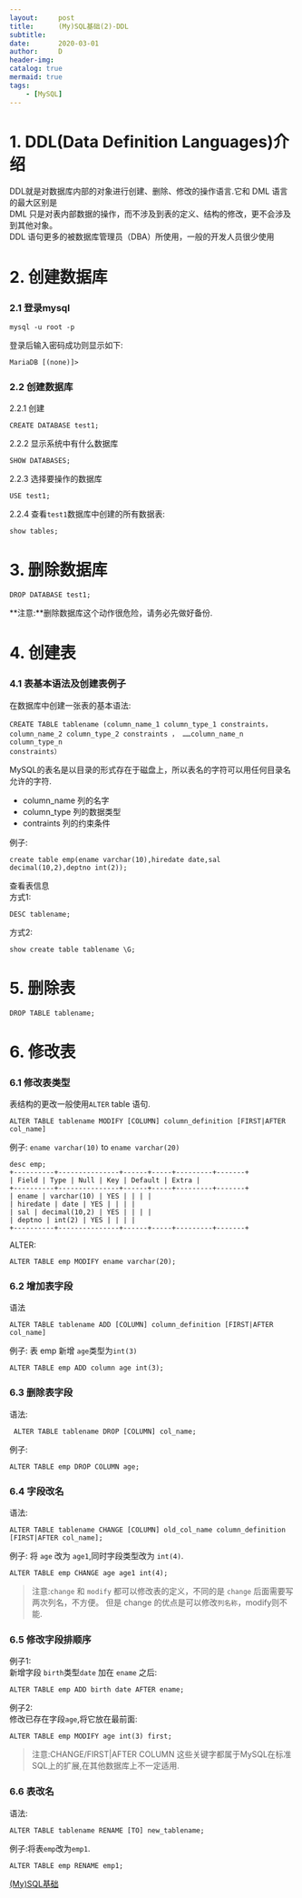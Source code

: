 ```yaml
---
layout:     post
title:      (My)SQL基础(2)-DDL
subtitle:   
date:       2020-03-01
author:     D
header-img: 
catalog: true
mermaid: true
tags:
    - [MySQL]
---
```


# 1. DDL(Data Definition Languages)介绍

DDL就是对数据库内部的对象进行创建、删除、修改的操作语言.它和 DML 语言的最大区别是 <br>
DML 只是对表内部数据的操作，而不涉及到表的定义、结构的修改，更不会涉及到其他对象。<br>
DDL 语句更多的被数据库管理员（DBA）所使用，一般的开发人员很少使用

# 2. 创建数据库
### 2.1 登录mysql
```
mysql -u root -p
```
登录后输入密码成功则显示如下:
```
MariaDB [(none)]>
```

### 2.2 创建数据库
2.2.1 创建
```
CREATE DATABASE test1;
```
2.2.2 显示系统中有什么数据库
```
SHOW DATABASES;
```
2.2.3 选择要操作的数据库
```
USE test1;
```
2.2.4 查看`test1`数据库中创建的所有数据表:
```
show tables;
```

# 3. 删除数据库
```
DROP DATABASE test1;
```
**注意:**删除数据库这个动作很危险，请务必先做好备份.

# 4. 创建表
### 4.1 表基本语法及创建表例子
在数据库中创建一张表的基本语法:
```
CREATE TABLE tablename (column_name_1 column_type_1 constraints，
column_name_2 column_type_2 constraints ， ……column_name_n column_type_n
constraints）
```
MySQL的表名是以目录的形式存在于磁盘上，所以表名的字符可以用任何目录名允许的字符.
- column_name 列的名字
- column_type 列的数据类型
- contraints 列的约束条件

例子:
```
create table emp(ename varchar(10),hiredate date,sal decimal(10,2),deptno int(2));
```
查看表信息<br>
方式1:
```
DESC tablename;
```
方式2:
```
show create table tablename \G;
```

# 5. 删除表
```
DROP TABLE tablename;
```
# 6. 修改表
### 6.1 修改表类型
表结构的更改一般使用`ALTER` table 语句.
```
ALTER TABLE tablename MODIFY [COLUMN] column_definition [FIRST|AFTER col_name]
```
例子: `ename varchar(10)` to `ename varchar(20)`
```
desc emp;
+----------+---------------+------+-----+---------+-------+
| Field | Type | Null | Key | Default | Extra |
+----------+---------------+------+-----+---------+-------+
| ename | varchar(10) | YES | | | |
| hiredate | date | YES | | | |
| sal | decimal(10,2) | YES | | | |
| deptno | int(2) | YES | | | |
+----------+---------------+------+-----+---------+-------+
```
ALTER:
```
ALTER TABLE emp MODIFY ename varchar(20);
```
### 6.2 增加表字段
语法
```
ALTER TABLE tablename ADD [COLUMN] column_definition [FIRST|AFTER col_name]
```
例子: 表 emp 新增 `age`类型为`int(3)`
```
ALTER TABLE emp ADD column age int(3);
```
### 6.3 删除表字段
语法:
```
 ALTER TABLE tablename DROP [COLUMN] col_name;
```
例子:
```
ALTER TABLE emp DROP COLUMN age;
```
### 6.4 字段改名
语法:
```
ALTER TABLE tablename CHANGE [COLUMN] old_col_name column_definition [FIRST|AFTER col_name];
```
例子: 将 `age` 改为 `age1`,同时字段类型改为 `int(4)`.

```
ALTER TABLE emp CHANGE age age1 int(4);
```

>注意:`change` 和 `modify` 都可以修改表的定义，不同的是 `change` 后面需要写两次列名，不方便。
但是 change 的优点是可以修改`列名称`，modify则不能.

### 6.5 修改字段排顺序
例子1:<br>
新增字段 `birth`类型`date` 加在 `ename` 之后:
```
ALTER TABLE emp ADD birth date AFTER ename;
```
例子2:<br>
修改已存在字段`age`,将它放在最前面:
```
ALTER TABLE emp MODIFY age int(3) first;
```

>注意:CHANGE/FIRST|AFTER COLUMN 这些关键字都属于MySQL在标准SQL上的扩展,在其他数据库上不一定适用.

### 6.6 表改名
语法:
```
ALTER TABLE tablename RENAME [TO] new_tablename;
```
例子:将表`emp`改为`emp1`.
```
ALTER TABLE emp RENAME emp1;
```

[(My)SQL基础](https://dm116.github.io/2020/03/01/sql-basic/)<br>
